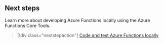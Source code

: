 ## <a name="next-steps"></a>Next steps

Learn more about developing Azure Functions locally using the Azure Functions Core Tools.

> [!div class="nextstepaction"] 
> [Code and test Azure Functions locally](../articles/azure-functions/functions-run-local.md)
